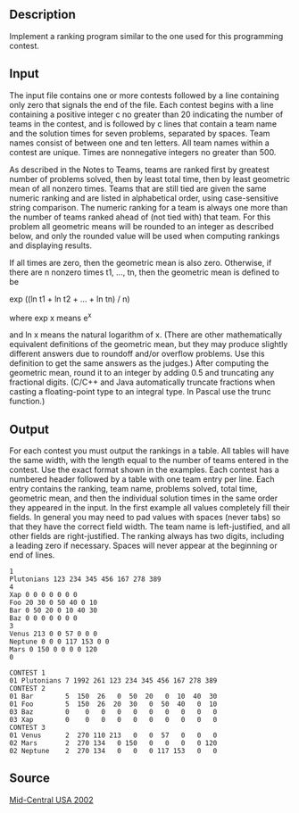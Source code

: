 <h2>Description</h2><p>Implement a ranking program similar to the one used for this programming contest. </p><h2>Input</h2><p>The input file contains one or more contests followed by a line containing only zero that signals the end of the file. Each contest begins with a line containing a positive integer c no greater than 20 indicating the number of teams in the contest, and is followed by c lines that contain a team name and the solution times for seven problems, separated by spaces. Team names consist of between one and ten letters. All team names within a contest are unique. Times are nonnegative integers no greater than 500. 
</p>
As described in the Notes to Teams, teams are ranked first by greatest number of problems solved, then by least total time, then by least geometric mean of all nonzero times. Teams that are still tied are given the same numeric ranking and are listed in alphabetical order, using case-sensitive string comparison. The numeric ranking for a team is always one more than the number of teams ranked ahead of (not tied with) that team. For this problem all geometric means will be rounded to an integer as described below, and only the rounded value will be used when computing rankings and displaying results. 

If all times are zero, then the geometric mean is also zero. Otherwise, if there are n nonzero times t1, ..., tn, then the geometric mean is defined to be 

exp ((ln t1 + ln t2 + ... + ln tn) / n) 

where exp x means e<sup>x</sup><p> and ln x means the natural logarithm of x. (There are other mathematically equivalent definitions of the geometric mean, but they may produce slightly different answers due to roundoff and/or overflow problems. Use this definition to get the same answers as the judges.) After computing the geometric mean, round it to an integer by adding 0.5 and truncating any fractional digits. (C/C++ and Java automatically truncate fractions when casting a floating-point type to an integral type. In Pascal use the trunc function.) 
</p><h2>Output</h2><p>For each contest you must output the rankings in a table. All tables will have the same width, with the length equal to the number of teams entered in the contest. Use the exact format shown in the examples. Each contest has a numbered header followed by a table with one team entry per line. Each entry contains the ranking, team name, problems solved, total time, geometric mean, and then the individual solution times in the same order they appeared in the input. In the first example all values completely fill their fields. In general you may need to pad values with spaces (never tabs) so that they have the correct field width. The team name is left-justified, and all other fields are right-justified. The ranking always has two digits, including a leading zero if necessary. Spaces will never appear at the beginning or end of lines. 
</p><pre><code class="language-input1">1
Plutonians 123 234 345 456 167 278 389
4
Xap 0 0 0 0 0 0 0
Foo 20 30 0 50 40 0 10
Bar 0 50 20 0 10 40 30
Baz 0 0 0 0 0 0 0
3
Venus 213 0 0 57 0 0 0
Neptune 0 0 0 117 153 0 0
Mars 0 150 0 0 0 0 120
0</code></pre><pre><code class="language-output1">CONTEST 1
01 Plutonians 7 1992 261 123 234 345 456 167 278 389
CONTEST 2
01 Bar        5  150  26   0  50  20   0  10  40  30
01 Foo        5  150  26  20  30   0  50  40   0  10
03 Baz        0    0   0   0   0   0   0   0   0   0
03 Xap        0    0   0   0   0   0   0   0   0   0
CONTEST 3
01 Venus      2  270 110 213   0   0  57   0   0   0
02 Mars       2  270 134   0 150   0   0   0   0 120
02 Neptune    2  270 134   0   0   0 117 153   0   0</code></pre><h2>Source</h2><a href="searchproblem?field=source&amp;key=Mid-Central+USA+2002">Mid-Central USA 2002</a>